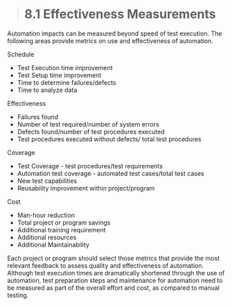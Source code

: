 > # **8.1** Effectiveness Measurements

Automation impacts can be measured beyond speed of test execution. The following areas provide metrics on use and effectiveness of automation. 

Schedule

-	Test Execution time improvement
-	Test Setup time improvement
-	Time to determine failures/defects
-	Time to analyze data

Effectiveness

-	Failures found
-	Number of test required/number of system errors
-	Defects found/number of test procedures executed
-	Test procedures executed without defects/ total test procedures

Coverage

-	Test Coverage - test procedures/test requirements 
-	Automation test coverage - automated test cases/total test cases
-	New test capabilities
-	Reusability improvement within project/program

Cost

-	Man-hour reduction
-	Total project or program savings
-	Additional training requirement
-	Additional resources
-	Additional Maintainability

Each project or program should select those metrics that provide the most relevant feedback to assess quality and effectiveness of automation. Although test 
execution times are dramatically shortened through the use of automation, test preparation steps and maintenance for automation need to be measured as part of the 
overall effort and cost, as compared to manual testing.
